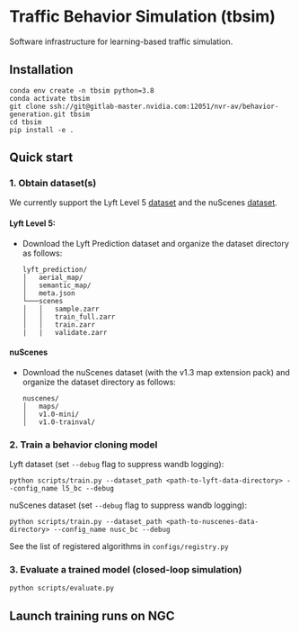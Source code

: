 # Traffic Behavior Simulation (tbsim)
Software infrastructure for learning-based traffic simulation.

## Installation

```angular2html
conda env create -n tbsim python=3.8
conda activate tbsim
git clone ssh://git@gitlab-master.nvidia.com:12051/nvr-av/behavior-generation.git tbsim
cd tbsim
pip install -e .
```

## Quick start
### 1. Obtain dataset(s)
We currently support the Lyft Level 5 [dataset](https://level-5.global/data/) and the nuScenes [dataset](https://www.nuscenes.org/nuscenes).

#### Lyft Level 5:
* Download the Lyft Prediction dataset and organize the dataset directory as follows:
    ```
    lyft_prediction/
    │   aerial_map/
    │   semantic_map/
    │   meta.json
    └───scenes
    │   │   sample.zarr
    │   │   train_full.zarr
    │   │   train.zarr
    |   |   validate.zarr
    ```

#### nuScenes
* Download the nuScenes dataset (with the v1.3 map extension pack) and organize the dataset directory as follows:
    ```
    nuscenes/
    │   maps/
    │   v1.0-mini/
    │   v1.0-trainval/
    ```
### 2. Train a behavior cloning model
Lyft dataset (set `--debug` flag to suppress wandb logging):
```
python scripts/train.py --dataset_path <path-to-lyft-data-directory> --config_name l5_bc --debug
```

nuScenes dataset (set `--debug` flag to suppress wandb logging):
```
python scripts/train.py --dataset_path <path-to-nuscenes-data-directory> --config_name nusc_bc --debug
```

See the list of registered algorithms in `configs/registry.py`

### 3. Evaluate a trained model (closed-loop simulation)
```
python scripts/evaluate.py 
```

## Launch training runs on NGC